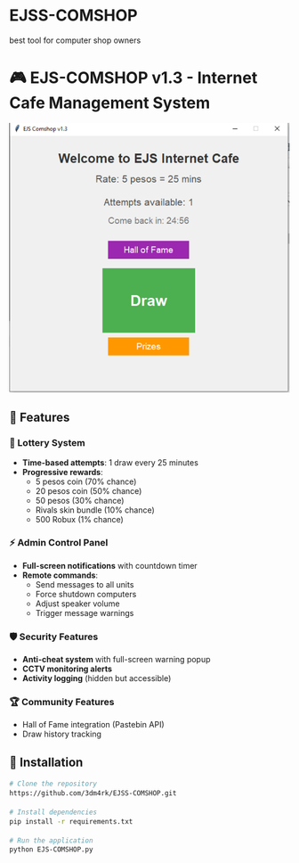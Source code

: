 # EJSS-COMSHOP
best tool for computer shop owners


# 🎮 EJS-COMSHOP v1.3 - Internet Cafe Management System

![EJS-COMSHOP Screenshot](ss.png) 


## 🌟 Features

### 🎰 Lottery System
- **Time-based attempts**: 1 draw every 25 minutes
- **Progressive rewards**:
  - 5 pesos coin (70% chance)
  - 20 pesos coin (50% chance) 
  - 50 pesos (30% chance)
  - Rivals skin bundle (10% chance)
  - 500 Robux (1% chance)

### ⚡ Admin Control Panel
- **Full-screen notifications** with countdown timer
- **Remote commands**:
  - Send messages to all units
  - Force shutdown computers
  - Adjust speaker volume
  - Trigger message warnings

### 🛡️ Security Features
- **Anti-cheat system** with full-screen warning popup
- **CCTV monitoring alerts**
- **Activity logging** (hidden but accessible)

### 🏆 Community Features
- Hall of Fame integration (Pastebin API)
- Draw history tracking

## 🚀 Installation

```bash
# Clone the repository
https://github.com/3dm4rk/EJSS-COMSHOP.git

# Install dependencies
pip install -r requirements.txt

# Run the application
python EJS-COMSHOP.py
